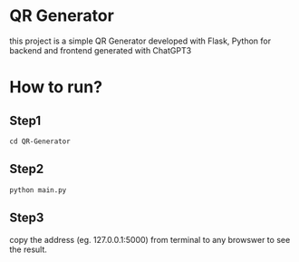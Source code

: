 # QR Generator
this project is a simple QR Generator developed with Flask, Python for backend and frontend generated with ChatGPT3

# How to run?
## Step1
```console
cd QR-Generator
```
## Step2
``python main.py``

## Step3
copy the address (eg. 127.0.0.1:5000) from terminal to any browswer to see the result.
